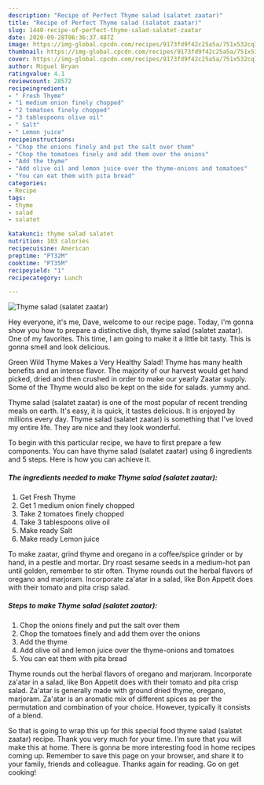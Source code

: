 ```yaml
---
description: "Recipe of Perfect Thyme salad (salatet zaatar)"
title: "Recipe of Perfect Thyme salad (salatet zaatar)"
slug: 1440-recipe-of-perfect-thyme-salad-salatet-zaatar
date: 2020-09-28T06:36:37.487Z
image: https://img-global.cpcdn.com/recipes/9173fd9f42c25a5a/751x532cq70/thyme-salad-salatet-zaatar-recipe-main-photo.jpg
thumbnail: https://img-global.cpcdn.com/recipes/9173fd9f42c25a5a/751x532cq70/thyme-salad-salatet-zaatar-recipe-main-photo.jpg
cover: https://img-global.cpcdn.com/recipes/9173fd9f42c25a5a/751x532cq70/thyme-salad-salatet-zaatar-recipe-main-photo.jpg
author: Miguel Bryan
ratingvalue: 4.1
reviewcount: 28572
recipeingredient:
- " Fresh Thyme"
- "1 medium onion finely chopped"
- "2 tomatoes finely chopped"
- "3 tablespoons olive oil"
- " Salt"
- " Lemon juice"
recipeinstructions:
- "Chop the onions finely and put the salt over them"
- "Chop the tomatoes finely and add them over the onions"
- "Add the thyme"
- "Add olive oil and lemon juice over the thyme-onions and tomatoes"
- "You can eat them with pita bread"
categories:
- Recipe
tags:
- thyme
- salad
- salatet

katakunci: thyme salad salatet 
nutrition: 103 calories
recipecuisine: American
preptime: "PT32M"
cooktime: "PT35M"
recipeyield: "1"
recipecategory: Lunch

---
```



![Thyme salad (salatet zaatar)](https://img-global.cpcdn.com/recipes/9173fd9f42c25a5a/751x532cq70/thyme-salad-salatet-zaatar-recipe-main-photo.jpg)

Hey everyone, it's me, Dave, welcome to our recipe page. Today, I'm gonna show you how to prepare a distinctive dish, thyme salad (salatet zaatar). One of my favorites. This time, I am going to make it a little bit tasty. This is gonna smell and look delicious.

Green Wild Thyme Makes a Very Healthy Salad! Thyme has many health benefits and an intense flavor. The majority of our harvest would get hand picked, dried and then crushed in order to make our yearly Zaatar supply. Some of the Thyme would also be kept on the side for salads. yummy and.

Thyme salad (salatet zaatar) is one of the most popular of recent trending meals on earth. It's easy, it is quick, it tastes delicious. It is enjoyed by millions every day. Thyme salad (salatet zaatar) is something that I've loved my entire life. They are nice and they look wonderful.


To begin with this particular recipe, we have to first prepare a few components. You can have thyme salad (salatet zaatar) using 6 ingredients and 5 steps. Here is how you can achieve it.

<!--inarticleads1-->

##### The ingredients needed to make Thyme salad (salatet zaatar):

1. Get  Fresh Thyme
1. Get 1 medium onion finely chopped
1. Take 2 tomatoes finely chopped
1. Take 3 tablespoons olive oil
1. Make ready  Salt
1. Make ready  Lemon juice


To make zaatar, grind thyme and oregano in a coffee/spice grinder or by hand, in a pestle and mortar. Dry roast sesame seeds in a medium-hot pan until golden, remember to stir often. Thyme rounds out the herbal flavors of oregano and marjoram. Incorporate za&#39;atar in a salad, like Bon Appetit does with their tomato and pita crisp salad. 

<!--inarticleads2-->

##### Steps to make Thyme salad (salatet zaatar):

1. Chop the onions finely and put the salt over them
1. Chop the tomatoes finely and add them over the onions
1. Add the thyme
1. Add olive oil and lemon juice over the thyme-onions and tomatoes
1. You can eat them with pita bread


Thyme rounds out the herbal flavors of oregano and marjoram. Incorporate za&#39;atar in a salad, like Bon Appetit does with their tomato and pita crisp salad. Za&#39;atar is generally made with ground dried thyme, oregano, marjoram. Za&#39;atar is an aromatic mix of different spices as per the permutation and combination of your choice. However, typically it consists of a blend. 

So that is going to wrap this up for this special food thyme salad (salatet zaatar) recipe. Thank you very much for your time. I'm sure that you will make this at home. There is gonna be more interesting food in home recipes coming up. Remember to save this page on your browser, and share it to your family, friends and colleague. Thanks again for reading. Go on get cooking!
